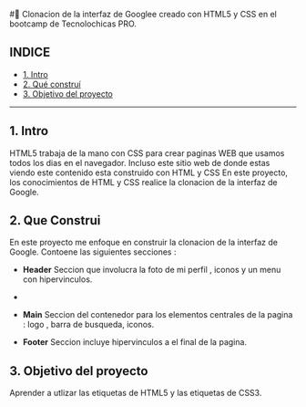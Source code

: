  #💖 Clonacion de la interfaz de Googlee creado con HTML5 y CSS en el bootcamp de Tecnolochicas PRO. 

## INDICE 
* [1. Intro](https://github.com/Natdio/ClonGooglee/blob/main/README.md#) 
* [2. Qué construí](https://github.com/Natdio/ClonGooglee/blob/main/README.md#)
* [3. Objetivo del proyecto](#)


****
## 1. Intro 
HTML5 trabaja de la mano con CSS para crear paginas WEB que usamos todos los dias en el navegador. Incluso este sitio web de donde estas viendo este contenido esta construido con HTML y CSS
En este proyecto, los conocimientos de HTML y CSS realice la clonacion de la interfaz de Google.

## 2. Que Construi 
En este proyecto me enfoque en construir la clonacion de la interfaz de Google.
Contoene las siguientes secciones :

*  **Header** Seccion que involucra la foto de mi perfil , iconos y un menu con hipervinculos.
*  
* **Main** Seccion del contenedor para los elementos centrales de la pagina : logo , barra de busqueda, iconos.

* **Footer** Seccion incluye hipervinculos a el final de la pagina. 

## 3. Objetivo del proyecto 

Aprender a utlizar las etiquetas de HTML5 y las etiquetas de CSS3.

